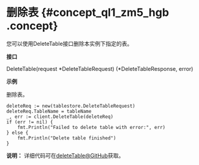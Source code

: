 # 删除表 {#concept_ql1_zm5_hgb .concept}

您可以使用DeleteTable接口删除本实例下指定的表。

**接口**

DeleteTable\(request \*DeleteTableRequest\) \(\*DeleteTableResponse, error\)

**示例**

删除表。

```language-Go
deleteReq := new(tablestore.DeleteTableRequest)
deleteReq.TableName = tableName
_, err := client.DeleteTable(deleteReq)
if (err != nil) {
	fmt.Println("Failed to delete table with error:", err)
} else {
	fmt.Println("Delete table finished")
}

```

**说明：** 详细代码可在[deleteTable@GitHub](https://github.com/aliyun/aliyun-tablestore-go-sdk/blob/master/sample/TableOperation.go)获取。

